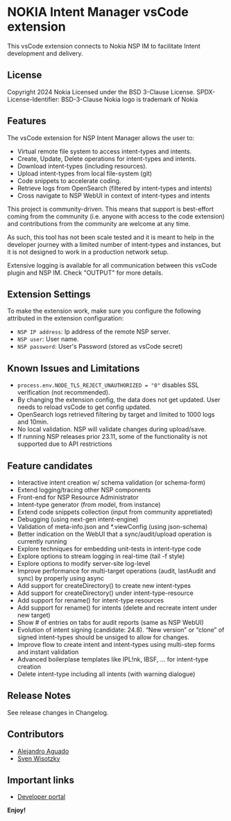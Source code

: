# NOKIA Intent Manager vsCode extension 

This vsCode extension connects to Nokia NSP IM to facilitate Intent development and delivery.

## License

Copyright 2024 Nokia
Licensed under the BSD 3-Clause License.
SPDX-License-Identifier: BSD-3-Clause
Nokia logo is trademark of Nokia

## Features

The vsCode extension for NSP Intent Manager allows the user to:
* Virtual remote file system to access intent-types and intents.
* Create, Update, Delete operations for intent-types and intents.
* Download intent-types (including resources).
* Upload intent-types from local file-system (git)
* Code snippets to accelerate coding.
* Retrieve logs from OpenSearch (filtered by intent-types and intents)
* Cross navigate to NSP WebUI in context of intent-types and intents

This project is community-driven. This means that support is best-effort coming from the community
(i.e. anyone with access to the code extension) and contributions from the community are welcome at any time.

As such, this tool has not been scale tested and it is meant to help in the developer journey with a
limited number of intent-types and instances, but it is not designed to work in a production network setup.

Extensive logging is available for all communication between this vsCode plugin and NSP IM.
Check "OUTPUT" for more details.

## Extension Settings

To make the extension work, make sure you configure the following attributed in the extension configuration:

* `NSP IP address`: Ip address of the remote NSP server.
* `NSP user`: User name.
* `NSP password`: User's Password (stored as vsCode secret)

## Known Issues and Limitations

* `process.env.NODE_TLS_REJECT_UNAUTHORIZED = "0"` disables SSL verification (not recommended).
* By changing the extension config, the data does not get updated. User needs to reload vsCode to get config updated.
* OpenSearch logs retrieved filtering by target and limited to 1000 logs and 10min.
* No local validation. NSP will validate changes during upload/save.
* If running NSP releases prior 23.11, some of the functionality is not supported due to API restrictions

## Feature candidates

* Interactive intent creation w/ schema validation (or schema-form)
* Extend logging/tracing other NSP components
* Front-end for NSP Resource Administrator
* Intent-type generator (from model, from instance)
* Extend code snippets collection (input from community appretiated)
* Debugging (using next-gen intent-engine)
* Validation of meta-info.json and *.viewConfig (using json-schema)
* Better indication on the WebUI that a sync/audit/upload operation is currently running
* Explore techniques for embedding unit-tests in intent-type code
* Explore options to stream logging in real-time (tail -f style)
* Explore options to modify server-site log-level
* Improve performance for multi-target operations (audit, lastAudit and sync) by properly using async
* Add support for createDirectory() to create new intent-types
* Add support for createDirectory() under intent-type-resource
* Add support for rename() for intent-type resources
* Add support for rename() for intents (delete and recreate intent under new target)
* Show # of entries on tabs for audit reports (same as NSP WebUI)
* Evolution of intent signing (candidate: 24.8). “New version” or “clone” of signed intent-types should be unsiged to allow for changes.
* Improve flow to create intent and intent-types using multi-step forms and instant validation
* Advanced boilerplase templates like IPL!nk, IBSF, … for intent-type creation
* Delete intent-type including all intents (with warning dialogue)

## Release Notes

See release changes in Changelog.

## Contributors

* [Alejandro Aguado](mailto:alejandro.aguado_martin@nokia.com)
* [Sven Wisotzky](mailto:sven.wisotzky@nokia.com)

## Important links

* [Developer portal](https://network.developer.nokia.com/learn/23_4/network-programmability-automation-frameworks)

**Enjoy!**